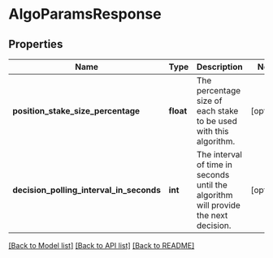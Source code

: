 # AlgoParamsResponse

## Properties
Name | Type | Description | Notes
------------ | ------------- | ------------- | -------------
**position_stake_size_percentage** | **float** | The percentage size of each stake to be used with this algorithm. | [optional] 
**decision_polling_interval_in_seconds** | **int** | The interval of time in seconds until the algorithm will provide the next decision. | [optional] 

[[Back to Model list]](../README.md#documentation-for-models) [[Back to API list]](../README.md#documentation-for-api-endpoints) [[Back to README]](../README.md)

